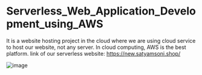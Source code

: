 # Serverless_Web_Application_Development_using_AWS
It is a website hosting project in the cloud where we are using cloud service to host our website, not any server. In cloud computing, AWS is the best platform.
 link of our serverless website:                             https://new.satyamsoni.shop/
  
    
![image](https://github.com/satyamsoni-01/Serverless_Web_Application_Development_using_AWS/assets/114833334/dac79814-1b69-4861-94a8-6125bcde2e77)
